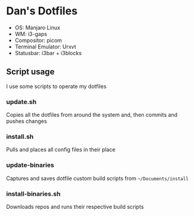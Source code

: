 # Dan's Dotfiles

- OS: Manjaro Linux
- WM: i3-gaps
- Compositor: picom
- Terminal Emulator: Urxvt
- Statusbar: i3bar + i3blocks

## Script usage

I use some scripts to operate my dotfiles

### update.sh

Copies all the dotfiles from around the system and, then commits and pushes changes

### install.sh

Pulls and places all config files in their place

### update-binaries

Captures and saves dotfile custom build scripts from `~/Documents/install`

### install-binaries.sh

Downloads repos and runs their respective build scripts

